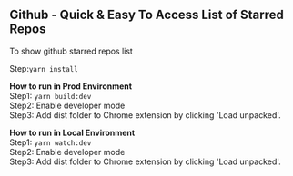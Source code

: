 ## Github - Quick & Easy To Access List of Starred Repos 

To show github starred repos list

Step:`yarn install`

**How to run in Prod Environment**  
Step1: `yarn build:dev`  
Step2: Enable developer mode  
Step3: Add dist folder to Chrome extension by clicking 'Load unpacked'.

**How to run in Local Environment**  
Step1: `yarn watch:dev`  
Step2: Enable developer mode  
Step3: Add dist folder to Chrome extension by clicking 'Load unpacked'.